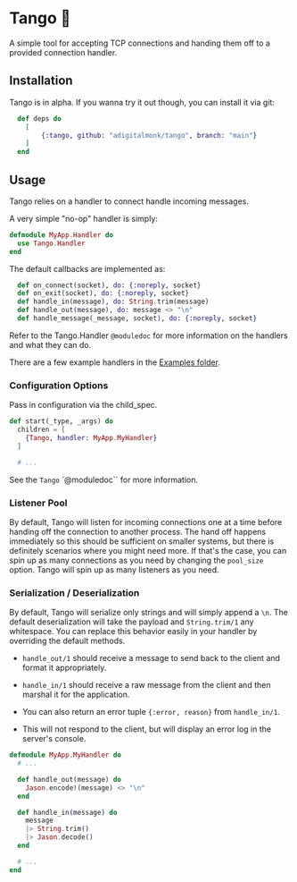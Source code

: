 # Tango 💃

A simple tool for accepting TCP connections and handing them off to a provided connection handler.

## Installation

Tango is in alpha. If you wanna try it out though, you can install it via git:

```elixir
  def deps do
    [
        {:tango, github: "adigitalmonk/tango", branch: "main"}
    ]
  end
```

## Usage

Tango relies on a handler to connect handle incoming messages.

A very simple "no-op" handler is simply:

```elixir
defmodule MyApp.Handler do
  use Tango.Handler
end
```

The default callbacks are implemented as:

```elixir
  def on_connect(socket), do: {:noreply, socket}
  def on_exit(socket), do: {:noreply, socket}
  def handle_in(message), do: String.trim(message)
  def handle_out(message), do: message <> "\n"
  def handle_message(_message, socket), do: {:noreply, socket}
```

Refer to the Tango.Handler `@moduledoc` for more information on the handlers and what they can do.

There are a few example handlers in the [Examples folder](./examples/).

### Configuration Options

Pass in configuration via the child_spec.

```elixir
def start(_type, _args) do
  children = [
    {Tango, handler: MyApp.MyHandler}
  ]

  # ...
```

See the `Tango` `@moduledoc`` for more information.

### Listener Pool

By default, Tango will listen for incoming connections one at a time before handing off the connection
to another process. The hand off happens immediately so this should be sufficient on smaller systems,
but there is definitely scenarios where you might need more. If that's the case, you can spin up
as many connections as you need by changing the `pool_size` option.
Tango will spin up as many listeners as you need.

### Serialization / Deserialization

By default, Tango will serialize only strings and will simply append a `\n`.
The default deserialization will take the payload and `String.trim/1` any whitespace.
You can replace this behavior easily in your handler by overriding the default methods.

- `handle_out/1` should receive a message to send back to the client and format it appropriately.

- `handle_in/1` should receive a raw message from the client and then marshal it for the application.
 - You can also return an error tuple `{:error, reason}` from `handle_in/1`.
 - This will not respond to the client, but will display an error log in the server's console.

```elixir
defmodule MyApp.MyHandler do
  # ...

  def handle_out(message) do
    Jason.encode!(message) <> "\n"
  end

  def handle_in(message) do
    message
    |> String.trim()
    |> Jason.decode()
  end

  # ...
end
```
